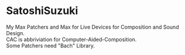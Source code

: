 # SatoshiSuzuki
My Max Patchers and Max for Live Devices for Composition and Sound Design.  
CAC is abbriviation for Computer-Aided-Composition.  
Some Patchers need "Bach" Library.
